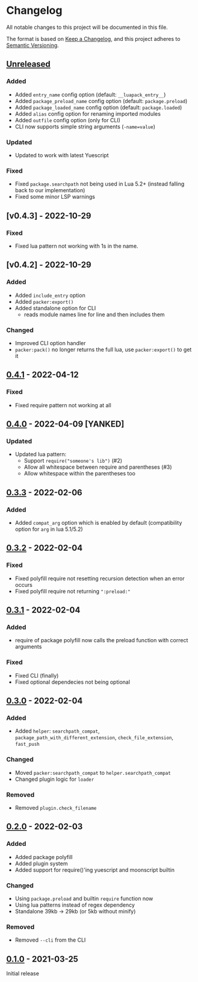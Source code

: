 # Changelog

All notable changes to this project will be documented in this file.

The format is based on [Keep a Changelog](https://keepachangelog.com/en/1.0.0/),
and this project adheres to [Semantic Versioning](https://semver.org/spec/v2.0.0.html).

## [Unreleased]

### Added

- Added `entry_name` config option (default: `__luapack_entry__`)
- Added `package_preload_name` config option (default: `package.preload`)
- Added `package_loaded_name` config option (default: `package.loaded`)
- Added `alias` config option for renaming imported modules
- Added `outfile` config option (only for CLI)
- CLI now supports simple string arguments (`-name=value`)

### Updated

- Updated to work with latest Yuescript

### Fixed

- Fixed `package.searchpath` not being used in Lua 5.2+ (instead falling back to our implementation)
- Fixed some minor LSP warnings

## [v0.4.3] - 2022-10-29

### Fixed

- Fixed lua pattern not working with 1s in the name.

## [v0.4.2] - 2022-10-29

### Added

- Added `include_entry` option
- Added `packer:export()`
- Added standalone option for CLI
    - reads module names line for line and then includes them

### Changed

- Improved CLI option handler
- `packer:pack()` no longer returns the full lua, use `packer:export()` to get it

## [0.4.1] - 2022-04-12

### Fixed

- Fixed require pattern not working at all

## [0.4.0] - 2022-04-09 [YANKED]

### Updated

- Updated lua pattern:
    - Support `require("someone's lib")` (#2)
    - Allow all whitespace between require and parentheses (#3)
    - Allow whitespace within the parentheses too

## [0.3.3] - 2022-02-06

### Added

- Added `compat_arg` option which is enabled by default (compatibility option for `arg` in lua 5.1/5.2)

## [0.3.2] - 2022-02-04

### Fixed

- Fixed polyfill require not resetting recursion detection when an error occurs
- Fixed polyfill require not returning `":preload:"`

## [0.3.1] - 2022-02-04

### Added

- require of package polyfill now calls the preload function with correct arguments

### Fixed

- Fixed CLI (finally)
- Fixed optional dependecies not being optional

## [0.3.0] - 2022-02-04

### Added

- Added `helper`: `searchpath_compat`, `package_path_with_different_extension`, `check_file_extension`, `fast_push`

### Changed

- Moved `packer:searchpath_compat` to `helper.searchpath_compat`
- Changed plugin logic for `loader`

### Removed

- Removed `plugin.check_filename`

## [0.2.0] - 2022-02-03

### Added

- Added package polyfill
- Added plugin system
- Added support for require()'ing yuescript and moonscript builtin

### Changed

- Using `package.preload` and builtin `require` function now
- Using lua patterns instead of regex dependency
- Standalone 39kb -> 29kb (or 5kb without minify)

### Removed

- Removed `--cli` from the CLI


## [0.1.0] - 2021-03-25

Initial release


[Unreleased]: https://github.com/le0developer/luapack/compare/v0.4.3...HEAD
[0.4.3]: https://github.com/le0developer/luapack/releases/tag/v0.4.3
[0.4.2]: https://github.com/le0developer/luapack/releases/tag/v0.4.2
[0.4.1]: https://github.com/le0developer/luapack/releases/tag/v0.4.1
[0.4.0]: https://github.com/le0developer/luapack/releases/tag/v0.4.0
[0.3.3]: https://github.com/le0developer/luapack/releases/tag/v0.3.3
[0.3.2]: https://github.com/le0developer/luapack/releases/tag/v0.3.2
[0.3.1]: https://github.com/le0developer/luapack/releases/tag/v0.3.1
[0.3.0]: https://github.com/le0developer/luapack/releases/tag/v0.3.0
[0.2.0]: https://github.com/le0developer/luapack/releases/tag/v0.2.0
[0.1.0]: https://github.com/le0developer/luapack/releases/tag/v0.1.0
